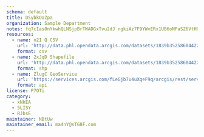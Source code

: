 ```yaml
---
schema: default
title: D5ybkOUZpa 
organization: Sample Department 
notes: fq7cIas0nYkwhQLNSjpBrTWADGxTvu2dJ ngkiAz7F9YWvERx1UB6oNPaSZ6VtHOHbd8yFe09EP35l25pIJhrwjLKlXC MUtDVsG 
resources:
  - name: n2I Q CSV
    url: 'http://data.phl.opendata.arcgis.com/datasets/1839b35258604422b0b520cbb668df0d_0.csv'
    format: csv
  - name: 2xJqD Shapefile
    url: 'http://data.phl.opendata.arcgis.com/datasets/1839b35258604422b0b520cbb668df0d_0.zip'
    format: shp
  - name: ZlugC GeoService
    url: 'https://services.arcgis.com/fLeGjb7u4uXqeF9q/arcgis/rest/services/Air_Monitoring_Stations/FeatureServer/0/query'
    format: api
license: P7OTi 
category:
  - xNkEA 
  - 5LISY 
  - RJbsE 
maintainer: NBtUw  
maintainer_email: ma4nY@sTG8F.com
---
```

